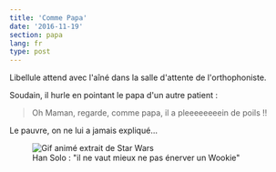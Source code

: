 ```yaml
---
title: 'Comme Papa'
date: '2016-11-19'
section: papa
lang: fr
type: post
---
```


Libellule attend avec l'aîné dans la salle d'attente de l'orthophoniste. 

<!-- more -->

Soudain, il hurle en pointant le papa d'un autre patient :

> Oh Maman, regarde, comme papa, il a pleeeeeeeein de poils !!

Le pauvre, on ne lui a jamais expliqué…

<figure>
  <img src="{{ page.url }}upset_a_wookie.gif" alt="Gif animé extrait de Star Wars"/>
  <figcaption>Han Solo : "il ne vaut mieux ne pas énerver un Wookie"</figcaption>
</figure>